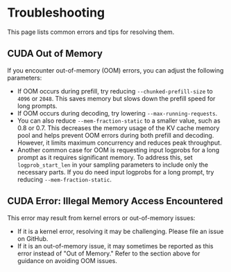 # Troubleshooting

This page lists common errors and tips for resolving them.

## CUDA Out of Memory
If you encounter out-of-memory (OOM) errors, you can adjust the following parameters:

- If OOM occurs during prefill, try reducing `--chunked-prefill-size` to `4096` or `2048`. This saves memory but slows down the prefill speed for long prompts.
- If OOM occurs during decoding, try lowering `--max-running-requests`.
- You can also reduce `--mem-fraction-static` to a smaller value, such as 0.8 or 0.7. This decreases the memory usage of the KV cache memory pool and helps prevent OOM errors during both prefill and decoding. However, it limits maximum concurrency and reduces peak throughput.
- Another common case for OOM is requesting input logprobs for a long prompt as it requires significant memory. To address this, set `logprob_start_len` in your sampling parameters to include only the necessary parts. If you do need input logprobs for a long prompt, try reducing `--mem-fraction-static`.

## CUDA Error: Illegal Memory Access Encountered
This error may result from kernel errors or out-of-memory issues:
- If it is a kernel error, resolving it may be challenging. Please file an issue on GitHub.
- If it is an out-of-memory issue, it may sometimes be reported as this error instead of "Out of Memory." Refer to the section above for guidance on avoiding OOM issues.
